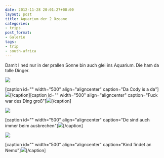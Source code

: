 ```yaml
---
date: 2012-11-28 20:01:27+00:00
layout: post
title: Aquarium der 2 Ozeane
categories:
- trips
post_format:
- Galerie
tags:
- trip
- south-africa
---
```


Damit I ned nur in der prallen Sonne bin auch glei ins Aquarium. Die ham da tolle Dinger.





[![](http://clemi.ag3r.at/wp-content/uploads/2012/11/wpid-Photo-28.11.2012-1518.jpg)](http://clemi.ag3r.at/wp-content/uploads/2012/11/wpid-Photo-28.11.2012-1518.jpg)

<!-- more -->


[caption id="" width="500" align="aligncenter" caption="Da Cody is a da"][![](http://clemi.ag3r.at/wp-content/uploads/2012/11/wpid-Photo-28.11.2012-1501.jpg)](http://clemi.ag3r.at/wp-content/uploads/2012/11/wpid-Photo-28.11.2012-1501.jpg)[/caption][caption id="" width="500" align="aligncenter" caption="Fuck war des Ding groß"][![](http://clemi.ag3r.at/wp-content/uploads/2012/11/wpid-Photo-28.11.2012-1523.jpg)](http://clemi.ag3r.at/wp-content/uploads/2012/11/wpid-Photo-28.11.2012-1523.jpg)[/caption]



[![](http://clemi.ag3r.at/wp-content/uploads/2012/11/wpid-Photo-28.11.2012-1513.jpg)](http://clemi.ag3r.at/wp-content/uploads/2012/11/wpid-Photo-28.11.2012-1513.jpg)



[caption id="" width="500" align="aligncenter" caption="De sind auch immer beim ausbrechen"][![](http://clemi.ag3r.at/wp-content/uploads/2012/11/wpid-Photo-28.11.2012-1522.jpg)](http://clemi.ag3r.at/wp-content/uploads/2012/11/wpid-Photo-28.11.2012-1522.jpg)[/caption]



[![](http://clemi.ag3r.at/wp-content/uploads/2012/11/wpid-Photo-28.11.2012-1534.jpg)](http://clemi.ag3r.at/wp-content/uploads/2012/11/wpid-Photo-28.11.2012-1534.jpg)



[caption id="" width="500" align="aligncenter" caption="Kind findet an Nemo"][![](http://clemi.ag3r.at/wp-content/uploads/2012/11/wpid-Photo-28.11.2012-1525.jpg)](http://clemi.ag3r.at/wp-content/uploads/2012/11/wpid-Photo-28.11.2012-1525.jpg)[/caption]


